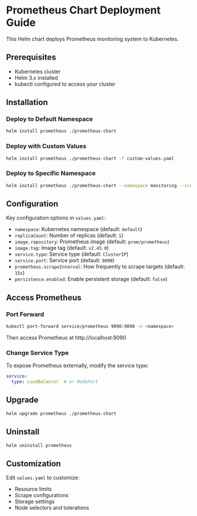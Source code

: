 # Prometheus Chart Deployment Guide

This Helm chart deploys Prometheus monitoring system to Kubernetes.

## Prerequisites

- Kubernetes cluster
- Helm 3.x installed
- kubectl configured to access your cluster

## Installation

### Deploy to Default Namespace

```bash
helm install prometheus ./prometheus-chart
```

### Deploy with Custom Values

```bash
helm install prometheus ./prometheus-chart -f custom-values.yaml
```

### Deploy to Specific Namespace

```bash
helm install prometheus ./prometheus-chart --namespace monitoring --create-namespace
```

## Configuration

Key configuration options in `values.yaml`:

- `namespace`: Kubernetes namespace (default: `default`)
- `replicaCount`: Number of replicas (default: `1`)
- `image.repository`: Prometheus image (default: `prom/prometheus`)
- `image.tag`: Image tag (default: `v2.45.0`)
- `service.type`: Service type (default: `ClusterIP`)
- `service.port`: Service port (default: `9090`)
- `prometheus.scrapeInterval`: How frequently to scrape targets (default: `15s`)
- `persistence.enabled`: Enable persistent storage (default: `false`)

## Access Prometheus

### Port Forward

```bash
kubectl port-forward service/prometheus 9090:9090 -n <namespace>
```

Then access Prometheus at http://localhost:9090

### Change Service Type

To expose Prometheus externally, modify the service type:

```yaml
service:
  type: LoadBalancer  # or NodePort
```

## Upgrade

```bash
helm upgrade prometheus ./prometheus-chart
```

## Uninstall

```bash
helm uninstall prometheus
```

## Customization

Edit `values.yaml` to customize:
- Resource limits
- Scrape configurations
- Storage settings
- Node selectors and tolerations

